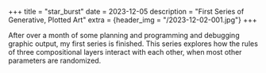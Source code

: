 +++
title = "star_burst"
date = 2023-12-05
description = "First Series of Generative, Plotted Art"
extra = {header_img = "/2023-12-02-001.jpg"}
+++

After over a month of some planning and programming and debugging graphic output, my first series is finished. This series explores how the rules of three compositional layers interact with each other, when most other parameters are randomized. 

<div class="gallery">
    <a href="/star_burst_01.jpg" data-ngthumb="/star_burst_01.jpg"></a>
    <a href="/star_burst_02.jpg" data-ngthumb="/star_burst_02.jpg"></a>
    <a href="/star_burst_03.jpg" data-ngthumb="/star_burst_03.jpg"></a>
    <a href="/star_burst_04.jpg" data-ngthumb="/star_burst_04.jpg"></a>
    <a href="/star_burst_05.jpg" data-ngthumb="/star_burst_05.jpg"></a>
    <a href="/star_burst_06.jpg" data-ngthumb="/star_burst_06.jpg"></a>
    <a href="/star_burst_07.jpg" data-ngthumb="/star_burst_07.jpg"></a>
    <a href="/star_burst_08.jpg" data-ngthumb="/star_burst_08.jpg"></a>
    <a href="/star_burst_09.jpg" data-ngthumb="/star_burst_09.jpg"></a>
    <a href="/star_burst_10.jpg" data-ngthumb="/star_burst_10.jpg"></a>
</div>

<!-- Support this work or buy my art works over at 

<a href='https://ko-fi.com/S6S0N8I4U' target='_blank'><img height='36' style='border:0px;height:36px;' src='https://storage.ko-fi.com/cdn/kofi5.png?v=3' border='0' alt='Buy Me a Coffee at ko-fi.com' /></a> -->
